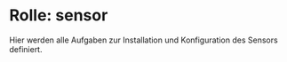 # Rolle: sensor

Hier werden alle Aufgaben zur Installation und Konfiguration des Sensors definiert.
